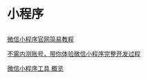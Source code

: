 # 小程序

##
[微信小程序官网简易教程](https://developers.weixin.qq.com/miniprogram/dev/quickstart/basic/getting-started.html)

[不需内测账号，带你体验微信小程序完整开发过程](https://www.cnblogs.com/sunjingxin/p/5919793.html)

[微信小程序工具 概览](https://www.w3cschool.cn/weixinapp/weixinapp-devtools.html)